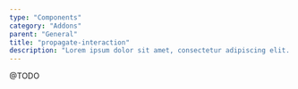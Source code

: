 ```yaml
---
type: "Components"
category: "Addons"
parent: "General"
title: "propagate-interaction"
description: "Lorem ipsum dolor sit amet, consectetur adipiscing elit. Nunc tempus laoreet leo sit amet iaculis."
---
```


@TODO

<!--
```jsx
import 'xtend-ui/src/addons/propagate-interaction'
```

<button type="button" data-xt-propagate-interaction="{ targets: '.btn' }">
  <div class="btn btn-primary">
    propagate interactions here
  </div>
</button>

/**
 * propagate-interaction
 */

Xt.mount.push({
  matches: '#iframe--furniture-parallax-v1 body a, #iframe--furniture-parallax-v1 body button', // add your own selector instead of body to contain the code
  mount: object => {
    // init

    let self = new Xt.PropagateInteraction(object, {
      targets: '.btn',
    })

    // unmount

    const unmount = () => {
      self.destroy()
      self = null
    }
    return unmount
  },
})

-->
